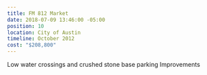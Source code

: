 ```yaml
---
title: FM 812 Market
date: 2018-07-09 13:46:00 -05:00
position: 10
location: City of Austin
timeline: October 2012
cost: "$208,800"
---
```


Low water crossings and crushed stone base parking Improvements